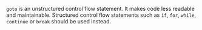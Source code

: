`goto` is an unstructured control flow statement. It makes code less readable and maintainable. Structured control flow statements such as `if`, `for`, `while`, `continue` or `break` should be used instead.